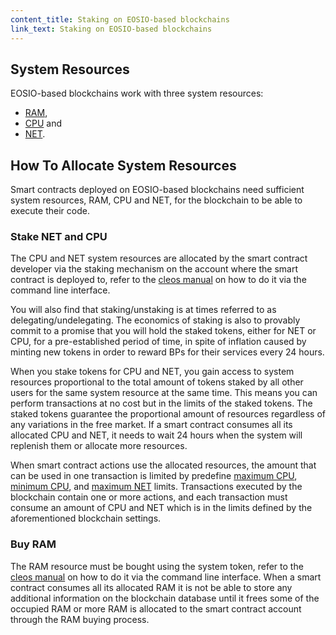```yaml
---
content_title: Staking on EOSIO-based blockchains
link_text: Staking on EOSIO-based blockchains
---
```


## System Resources

EOSIO-based blockchains work with three system resources:

* [RAM](02_ram.md),
* [CPU](03_cpu.md) and
* [NET](04_net.md).

## How To Allocate System Resources

Smart contracts deployed on EOSIO-based blockchains need sufficient system resources, RAM, CPU and NET, for the blockchain to be able to execute their code.

### Stake NET and CPU

The CPU and NET system resources are allocated by the smart contract developer via the staking mechanism on the account where the smart contract is deployed to, refer to the [cleos manual](https://developers.eos.io/manuals/eos/v2.0/cleos/how-to-guides/how-to-stake-resource) on how to do it via the command line interface.

You will also find that staking/unstaking is at times referred to as delegating/undelegating. The economics of staking is also to provably commit to a promise that you will hold the staked tokens, either for NET or CPU, for a pre-established period of time, in spite of inflation caused by minting new tokens in order to reward BPs for their services every 24 hours.

When you stake tokens for CPU and NET, you gain access to system resources proportional to the total amount of tokens staked by all other users for the same system resource at the same time. This means you can perform transactions at no cost but in the limits of the staked tokens. The staked tokens guarantee the proportional amount of resources regardless of any variations in the free market. If a smart contract consumes all its allocated CPU and NET, it needs to wait 24 hours when the system will replenish them or allocate more resources.

When smart contract actions use the allocated resources, the amount that can be used in one transaction is limited by predefine [maximum CPU](https://developers.eos.io/manuals/eosio.cdt/latest/structeosio_1_1blockchain__parameters#variable-max_transaction_cpu_usage), [minimum CPU](https://developers.eos.io/manuals/eosio.cdt/latest/structeosio_1_1blockchain__parameters#variable-min_transaction_cpu_usage), and [maximum NET](https://developers.eos.io/manuals/eosio.cdt/latest/structeosio_1_1blockchain__parameters#variable-max_transaction_net_usage) limits. Transactions executed by the blockchain contain one or more actions, and each transaction must consume an amount of CPU and NET which is in the limits defined by the aforementioned blockchain settings.

### Buy RAM

The RAM resource must be bought using the system token, refer to the [cleos manual](https://developers.eos.io/manuals/eos/v2.0/cleos/how-to-guides/how-to-buy-ram) on how to do it via the command line interface. When a smart contract consumes all its allocated RAM it is not be able to store any additional information on the blockchain database until it frees some of the occupied RAM or more RAM is allocated to the smart contract account through the RAM buying process.
